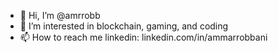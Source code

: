 - 👋 Hi, I’m @amrrobb
- 👀 I’m interested in blockchain, gaming, and coding
- 📫 How to reach me linkedin: linkedin.com/in/ammarrobbani

<!---
amrrobb/amrrobb is a ✨ special ✨ repository because its `README.md` (this file) appears on your GitHub profile.
You can click the Preview link to take a look at your changes.
--->
